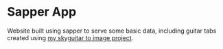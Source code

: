 # Sapper App

Website built using sapper to serve some basic data, including guitar tabs created using [my skyguitar to image project](https://github.com/Xyven1/skyguitar_to_image).
